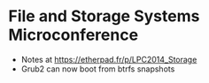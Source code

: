 # File and Storage Systems Microconference

* Notes at https://etherpad.fr/p/LPC2014_Storage
* Grub2 can now boot from btrfs snapshots
